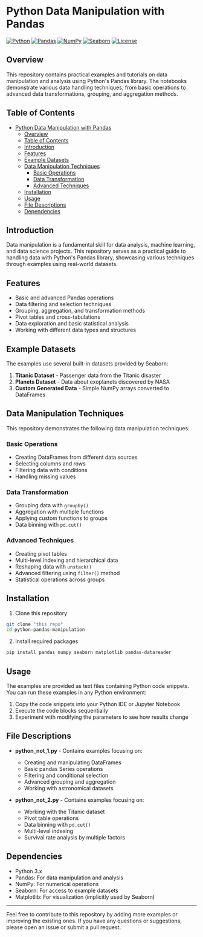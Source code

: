 # Python Data Manipulation with Pandas

[![Python](https://img.shields.io/badge/Python-3.9-blue.svg)](https://www.python.org/downloads/release/python-390/)
[![Pandas](https://img.shields.io/badge/Pandas-1.3-green.svg)](https://pandas.pydata.org/)
[![NumPy](https://img.shields.io/badge/NumPy-1.21-yellow.svg)](https://numpy.org/)
[![Seaborn](https://img.shields.io/badge/Seaborn-0.11-red.svg)](https://seaborn.pydata.org/)
[![License](https://img.shields.io/badge/License-MIT-green.svg)](https://opensource.org/licenses/MIT)

## Overview

This repository contains practical examples and tutorials on data manipulation and analysis using Python's Pandas library. The notebooks demonstrate various data handling techniques, from basic operations to advanced data transformations, grouping, and aggregation methods.

## Table of Contents

- [Python Data Manipulation with Pandas](#python-data-manipulation-with-pandas)
  - [Overview](#overview)
  - [Table of Contents](#table-of-contents)
  - [Introduction](#introduction)
  - [Features](#features)
  - [Example Datasets](#example-datasets)
  - [Data Manipulation Techniques](#data-manipulation-techniques)
    - [Basic Operations](#basic-operations)
    - [Data Transformation](#data-transformation)
    - [Advanced Techniques](#advanced-techniques)
  - [Installation](#installation)
  - [Usage](#usage)
  - [File Descriptions](#file-descriptions)
  - [Dependencies](#dependencies)

## Introduction

Data manipulation is a fundamental skill for data analysis, machine learning, and data science projects. This repository serves as a practical guide to handling data with Python's Pandas library, showcasing various techniques through examples using real-world datasets.

## Features

- Basic and advanced Pandas operations
- Data filtering and selection techniques
- Grouping, aggregation, and transformation methods
- Pivot tables and cross-tabulations
- Data exploration and basic statistical analysis
- Working with different data types and structures

## Example Datasets

The examples use several built-in datasets provided by Seaborn:

1. **Titanic Dataset** - Passenger data from the Titanic disaster
2. **Planets Dataset** - Data about exoplanets discovered by NASA
3. **Custom Generated Data** - Simple NumPy arrays converted to DataFrames

## Data Manipulation Techniques

This repository demonstrates the following data manipulation techniques:

### Basic Operations
- Creating DataFrames from different data sources
- Selecting columns and rows
- Filtering data with conditions
- Handling missing values

### Data Transformation
- Grouping data with `groupby()`
- Aggregation with multiple functions
- Applying custom functions to groups
- Data binning with `pd.cut()`

### Advanced Techniques
- Creating pivot tables
- Multi-level indexing and hierarchical data
- Reshaping data with `unstack()`
- Advanced filtering using `filter()` method
- Statistical operations across groups

## Installation

1. Clone this repository
```bash
git clone "this repo"
cd python-pandas-manipulation
```

2. Install required packages
```bash
pip install pandas numpy seaborn matplotlib pandas-datareader
```

## Usage

The examples are provided as text files containing Python code snippets. You can run these examples in any Python environment:

1. Copy the code snippets into your Python IDE or Jupyter Notebook
2. Execute the code blocks sequentially
3. Experiment with modifying the parameters to see how results change

## File Descriptions

- **python_not_1.py** - Contains examples focusing on:
  - Creating and manipulating DataFrames
  - Basic pandas Series operations
  - Filtering and conditional selection
  - Advanced grouping and aggregation
  - Working with astronomical datasets

- **python_not_2.py** - Contains examples focusing on:
  - Working with the Titanic dataset
  - Pivot table operations
  - Data binning with `pd.cut()`
  - Multi-level indexing
  - Survival rate analysis by multiple factors

## Dependencies

- Python 3.x
- Pandas: For data manipulation and analysis
- NumPy: For numerical operations
- Seaborn: For access to example datasets
- Matplotlib: For visualization (implicitly used by Seaborn)


---

Feel free to contribute to this repository by adding more examples or improving the existing ones. If you have any questions or suggestions, please open an issue or submit a pull request.